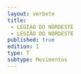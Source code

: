 ```yaml
---
layout: verbete
title:
 - LEGIAO DO NORDESTE
 - LEGIÃO DO NORDESTE
published: true
edition: 1  
type: T
subtype: Movimentos
---
```


